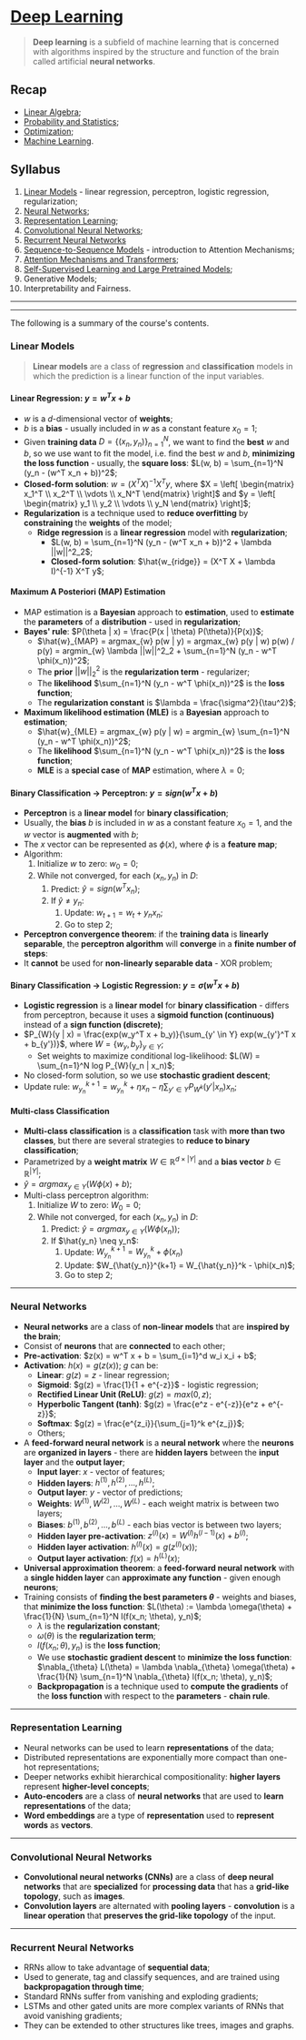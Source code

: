 # [Deep Learning](https://fenix.tecnico.ulisboa.pt/disciplinas/AP-Dei/2023-2024/1-semestre)

> **Deep learning** is a subfield of machine learning that is concerned with algorithms inspired by the structure and function of the brain called artificial **neural networks**.

## Recap

* [Linear Algebra](../../other-materials/linear-algebra.md);
* [Probability and Statistics](../../other-materials/probability-and-statistics.md);
* [Optimization](../../other-materials/optimization.md);
* [Machine Learning](../../other-materials/machine-learning.md).

## Syllabus

1. [Linear Models](./01-linear-models.md) - linear regression, perceptron, logistic regression, regularization;
2. [Neural Networks](./02-neural-networks.md);
3. [Representation Learning](./03-representation-learning.md);
4. [Convolutional Neural Networks](./04-convolutional-neural-networks.md);
5. [Recurrent Neural Networks](./05-recurrent-neural-networks.md)
6. [Sequence-to-Sequence Models](./06-sequence-to-sequence-models.md) - introduction to Attention Mechanisms;
7. [Attention Mechanisms and Transformers](./07-attention-mechanisms-and-transformers.md);
8. [Self-Supervised Learning and Large Pretrained Models](./08-self-supervised-learning-and-large-pretrained-models.md);
9. Generative Models;
10. Interpretability and Fairness.

---
---

The following is a summary of the course's contents.

### Linear Models

> **Linear models** are a class of **regression** and **classification** models in which the prediction is a linear function of the input variables.

#### Linear Regression: $y = w^T x + b$

* $w$ is a $d$-dimensional vector of **weights**;
* $b$ is a **bias** - usually included in $w$ as a constant feature $x_0 = 1$;
* Given **training data** $D = \{(x_n, y_n)\}_{n=1}^N$, we want to find the **best** $w$ and $b$, so we use want to fit the model, i.e. find the best $w$ and $b$, **minimizing the loss function** - usually, the **square loss**: $L(w, b) = \sum_{n=1}^N (y_n - (w^T x_n + b))^2$;
* **Closed-form solution**: $w = (X^T X)^{-1} X^T y$, where $X = \left[ \begin{matrix} x_1^T \\ x_2^T \\ \vdots \\ x_N^T \end{matrix} \right]$ and $y = \left[ \begin{matrix} y_1 \\ y_2 \\ \vdots \\ y_N \end{matrix} \right]$;
* **Regularization** is a technique used to **reduce overfitting** by **constraining** the **weights** of the model;
  * **Ridge regression** is a **linear regression** model with **regularization**;
    * $L(w, b) = \sum_{n=1}^N (y_n - (w^T x_n + b))^2 + \lambda ||w||^2_2$;
    * **Closed-form solution**: $\hat{w_{ridge}} = (X^T X + \lambda I)^{-1} X^T y$;

#### Maximum A Posteriori (MAP) Estimation

* MAP estimation is a **Bayesian** approach to **estimation**, used to **estimate** the **parameters** of a **distribution** - used in **regularization**;
* **Bayes' rule**: $P(\theta | x) = \frac{P(x | \theta) P(\theta)}{P(x)}$;
  * $\hat{w}_{MAP} = argmax_{w} p(w | y) = argmax_{w} p(y | w) p(w) / p(y) = argmin_{w} \lambda ||w||^2_2 + \sum_{n=1}^N (y_n - w^T \phi(x_n))^2$;
  * The **prior** $||w||^2_2$ is the **regularization term** - regularizer;
  * The **likelihood** $\sum_{n=1}^N (y_n - w^T \phi(x_n))^2$ is the **loss function**;
  * The **regularization constant** is $\lambda = \frac{\sigma^2}{\tau^2}$;
* **Maximum likelihood estimation (MLE)** is a **Bayesian** approach to **estimation**;
  * $\hat{w}_{MLE} = argmax_{w} p(y | w) = argmin_{w} \sum_{n=1}^N (y_n - w^T \phi(x_n))^2$;
  * The **likelihood** $\sum_{n=1}^N (y_n - w^T \phi(x_n))^2$ is the **loss function**;
  * **MLE** is a **special case** of **MAP** estimation, where $\lambda = 0$;

#### Binary Classification -> Perceptron: $y = sign(w^T x + b)$

* **Perceptron** is a **linear model** for **binary classification**;
* Usually, the **bias** $b$ is included in $w$ as a constant feature $x_0 = 1$, and the $w$ vector is **augmented** with $b$;
* The $x$ vector can be represented as $\phi(x)$, where $\phi$ is a **feature map**;
* Algorithm:
  1. Initialize $w$ to zero: $w_0 = 0$;
  2. While not converged, for each $(x_n, y_n)$ in $D$:
     1. Predict: $\hat{y} = sign(w^T x_n)$;
     2. If $\hat{y} \neq y_n$:
        1. Update: $w_{t+1} = w_t + y_n x_n$;
        2. Go to step 2;
* **Perceptron convergence theorem**: if the **training data** is **linearly separable**, the **perceptron algorithm** will **converge** in a **finite number of steps**:
* It **cannot** be used for **non-linearly separable data** - XOR problem;

#### Binary Classification -> Logistic Regression: $y = \sigma(w^T x + b)$

* **Logistic regression** is a **linear model** for **binary classification** - differs from perceptron, because it uses a **sigmoid function (continuous)** instead of a **sign function (discrete)**;
* $P_{W}(y | x) = \frac{exp(w_y^T x + b_y)}{\sum_{y' \in Y} exp(w_{y'}^T x + b_{y'})}$, where $W = \{w_y, b_y\}_{y \in Y}$;
    * Set weights to maximize conditional log-likelihood: $L(W) = \sum_{n=1}^N log P_{W}(y_n | x_n)$;
* No closed-form solution, so we use **stochastic gradient descent**;
* Update rule: $w_{y_n}^{k+1} = w_{y_n}^k + \eta x_n - \eta \sum_{y' \in Y} P_{W^k}(y' | x_n) x_n$;
  
#### Multi-class Classification

* **Multi-class classification** is a **classification** task with **more than two classes**, but there are several strategies to **reduce to binary classification**;
* Parametrized by a **weight matrix** $W \in \mathbb{R}^{d \times |Y|}$ and a **bias vector** $b \in \mathbb{R}^{|Y|}$;
* $\hat{y} = argmax_{y \in Y} (W \phi(x) + b)$;
* Multi-class perceptron algorithm:
  1. Initialize $W$ to zero: $W_0 = 0$;
  2. While not converged, for each $(x_n, y_n)$ in $D$:
     1. Predict: $\hat{y} = argmax_{y \in Y} (W \phi(x_n))$;
     2. If $\hat{y_n} \neq y_n$:
        1. Update: $W_{y_n}^{k+1} = W_{y_n}^k + \phi(x_n)$
        2. Update: $W_{\hat{y_n}}^{k+1} = W_{\hat{y_n}}^k - \phi(x_n)$;
        3. Go to step 2;

---

### Neural Networks

* **Neural networks** are a class of **non-linear models** that are **inspired by the brain**;
* Consist of **neurons** that are **connected** to each other;
* **Pre-activation**: $z(x) = w^T x + b = \sum_{i=1}^d w_i x_i + b$;
* **Activation**: $h(x) = g(z(x))$; $g$ can be:
  * **Linear**: $g(z) = z$ - linear regression;
  * **Sigmoid**: $g(z) = \frac{1}{1 + e^{-z}}$ - logistic regression;
  * **Rectified Linear Unit (ReLU)**: $g(z) = max(0, z)$;
  * **Hyperbolic Tangent (tanh)**: $g(z) = \frac{e^z - e^{-z}}{e^z + e^{-z}}$;
  * **Softmax**: $g(z) = \frac{e^{z_i}}{\sum_{j=1}^k e^{z_j}}$;
  * Others;
* A **feed-forward neural network** is a **neural network** where the **neurons** are **organized in layers** - there are **hidden layers** between the **input layer** and the **output layer**;
  * **Input layer**: $x$ - vector of features;
  * **Hidden layers**: $h^{(1)}, h^{(2)}, \dots, h^{(L)}$;
  * **Output layer**: $y$ - vector of predictions;
  * **Weights**: $W^{(1)}, W^{(2)}, \dots, W^{(L)}$ - each weight matrix is between two layers;
  * **Biases**: $b^{(1)}, b^{(2)}, \dots, b^{(L)}$ - each bias vector is between two layers;
  * **Hidden layer pre-activation**: $z^{(l)}(x) = W^{(l)} h^{(l-1)}(x) + b^{(l)}$;
  * **Hidden layer activation**: $h^{(l)}(x) = g(z^{(l)}(x))$;
  * **Output layer activation**: $f(x) = h^{(L)}(x)$;
* **Universal approximation theorem**: a **feed-forward neural network** with a **single hidden layer** can **approximate any function** - given enough **neurons**;
* Training consists of **finding the best parameters $\theta$** - weights and biases, that **minimize the loss function**: $L(\theta) := \lambda \omega(\theta) + \frac{1}{N} \sum_{n=1}^N l(f(x_n; \theta), y_n)$;
  * $\lambda$ is the **regularization constant**;
  * $\omega(\theta)$ is the **regularization term**;
  * $l(f(x_n; \theta), y_n)$ is the **loss function**;
  * We use **stochastic gradient descent** to **minimize the loss function**: $\nabla_{\theta} L(\theta) = \lambda \nabla_{\theta} \omega(\theta) + \frac{1}{N} \sum_{n=1}^N \nabla_{\theta} l(f(x_n; \theta), y_n)$;
  * **Backpropagation** is a technique used to **compute the gradients** of the **loss function** with respect to the **parameters** - **chain rule**.

---

### Representation Learning

* Neural networks can be used to learn **representations** of the data;
* Distributed representations are exponentially more compact than one-hot representations;
* Deeper networks exhibit hierarchical compositionality: **higher layers** represent **higher-level concepts**;
* **Auto-encoders** are a class of **neural networks** that are used to **learn representations** of the data;
* **Word embeddings** are a type of **representation** used to **represent words** as **vectors**.

---

### Convolutional Neural Networks

* **Convolutional neural networks (CNNs)** are a class of **deep neural networks** that are **specialized** for **processing data** that has a **grid-like topology**, such as **images**.
* **Convolution layers** are alternated with **pooling layers** - **convolution** is a **linear operation** that **preserves the grid-like topology** of the input.
  
---

### Recurrent Neural Networks

* RRNs allow to take advantage of **sequential data**;
* Used to generate, tag and classify sequences, and are trained using **backpropagation through time**;
* Standard RNNs suffer from vanishing and exploding gradients;
* LSTMs and other gated units are more complex variants of RNNs that avoid vanishing gradients;
* They can be extended to other structures like trees, images and graphs.
